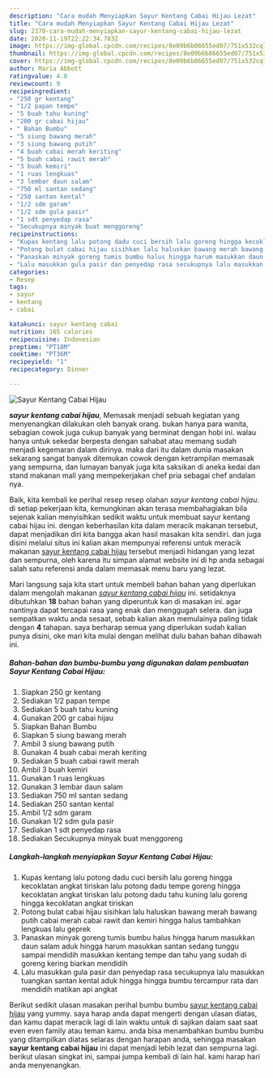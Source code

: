 ```yaml
---
description: "Cara mudah Menyiapkan Sayur Kentang Cabai Hijau Lezat"
title: "Cara mudah Menyiapkan Sayur Kentang Cabai Hijau Lezat"
slug: 2370-cara-mudah-menyiapkan-sayur-kentang-cabai-hijau-lezat
date: 2020-11-19T22:22:34.783Z
image: https://img-global.cpcdn.com/recipes/8e09b6b86655ed07/751x532cq70/sayur-kentang-cabai-hijau-foto-resep-utama.jpg
thumbnail: https://img-global.cpcdn.com/recipes/8e09b6b86655ed07/751x532cq70/sayur-kentang-cabai-hijau-foto-resep-utama.jpg
cover: https://img-global.cpcdn.com/recipes/8e09b6b86655ed07/751x532cq70/sayur-kentang-cabai-hijau-foto-resep-utama.jpg
author: Maria Abbott
ratingvalue: 4.8
reviewcount: 9
recipeingredient:
- "250 gr kentang"
- "1/2 papan tempe"
- "5 buah tahu kuning"
- "200 gr cabai hijau"
- " Bahan Bumbu"
- "5 siung bawang merah"
- "3 siung bawang putih"
- "4 buah cabai merah keriting"
- "5 buah cabai rawit merah"
- "3 buah kemiri"
- "1 ruas lengkuas"
- "3 lembar daun salam"
- "750 ml santan sedang"
- "250 santan kental"
- "1/2 sdm garam"
- "1/2 sdm gula pasir"
- "1 sdt penyedap rasa"
- "Secukupnya minyak buat menggoreng"
recipeinstructions:
- "Kupas kentang lalu potong dadu cuci bersih lalu goreng hingga kecoklatan angkat tiriskan lalu potong dadu tempe goreng hingga kecoklatan angkat tiriskan lalu potong dadu tahu kuning lalu goreng hingga kecoklatan angkat tiriskan"
- "Potong bulat cabai hijau sisihkan lalu haluskan bawang merah bawang putih cabai merah cabai rawit dan kemiri hingga halus tambahkan lengkuas lalu geprek"
- "Panaskan minyak goreng tumis bumbu halus hingga harum masukkan daun salam aduk hingga harum masukkan santan sedang tunggu sampai mendidih masukkan kentang tempe dan tahu yang sudah di goreng kering biarkan mendidih"
- "Lalu masukkan gula pasir dan penyedap rasa secukupnya lalu masukkan tuangkan santan kental aduk hingga hingga bumbu tercampur rata dan mendidih matikan api angkat"
categories:
- Resep
tags:
- sayur
- kentang
- cabai

katakunci: sayur kentang cabai 
nutrition: 165 calories
recipecuisine: Indonesian
preptime: "PT18M"
cooktime: "PT36M"
recipeyield: "1"
recipecategory: Dinner

---
```



![Sayur Kentang Cabai Hijau](https://img-global.cpcdn.com/recipes/8e09b6b86655ed07/751x532cq70/sayur-kentang-cabai-hijau-foto-resep-utama.jpg)

<b><i>sayur kentang cabai hijau</i></b>, Memasak menjadi sebuah kegiatan yang menyenangkan dilakukan oleh banyak orang. bukan hanya para wanita, sebagian cowok juga cukup banyak yang berminat dengan hobi ini. walau hanya untuk sekedar berpesta dengan sahabat atau memang sudah menjadi kegemaran dalam dirinya. maka dari itu dalam dunia masakan sekarang sangat banyak ditemukan cowok dengan ketrampilan memasak yang sempurna, dan lumayan banyak juga kita saksikan di aneka kedai dan stand makanan mall yang mempekerjakan chef pria sebagai chef andalan nya.



Baik, kita kembali ke perihal resep resep olahan <i>sayur kentang cabai hijau</i>. di setiap pekerjaan kita, kemungkinan akan terasa membahagiakan bila sejenak kalian menyisihkan sedikit waktu untuk membuat sayur kentang cabai hijau ini. dengan keberhasilan kita dalam meracik makanan tersebut, dapat menjadikan diri kita bangga akan hasil masakan kita sendiri. dan juga disini melalui situs ini kalian akan mempunyai referensi untuk meracik makanan <u>sayur kentang cabai hijau</u> tersebut menjadi hidangan yang lezat dan sempurna, oleh karena itu simpan alamat website ini di hp anda sebagai salah satu referensi anda dalam memasak menu baru yang lezat.


Mari langsung saja kita start untuk membeli bahan bahan yang diperlukan dalam mengolah makanan <u><i>sayur kentang cabai hijau</i></u> ini. setidaknya dibutuhkan <b>18</b> bahan bahan yang diperuntuk kan di masakan ini. agar nantinya dapat tercapai rasa yang enak dan menggugah selera. dan juga sempatkan waktu anda sesaat, sebab kalian akan memulainya paling tidak dengan <b>4</b> tahapan. saya berharap semua yang diperlukan sudah kalian punya disini, oke mari kita mulai dengan melihat dulu bahan bahan dibawah ini.

<!--inarticleads1-->

##### Bahan-bahan dan bumbu-bumbu yang digunakan dalam pembuatan Sayur Kentang Cabai Hijau:

1. Siapkan 250 gr kentang
1. Sediakan 1/2 papan tempe
1. Sediakan 5 buah tahu kuning
1. Gunakan 200 gr cabai hijau
1. Siapkan  Bahan Bumbu
1. Siapkan 5 siung bawang merah
1. Ambil 3 siung bawang putih
1. Gunakan 4 buah cabai merah keriting
1. Sediakan 5 buah cabai rawit merah
1. Ambil 3 buah kemiri
1. Gunakan 1 ruas lengkuas
1. Gunakan 3 lembar daun salam
1. Sediakan 750 ml santan sedang
1. Sediakan 250 santan kental
1. Ambil 1/2 sdm garam
1. Gunakan 1/2 sdm gula pasir
1. Sediakan 1 sdt penyedap rasa
1. Sediakan Secukupnya minyak buat menggoreng




<!--inarticleads2-->

##### Langkah-langkah menyiapkan Sayur Kentang Cabai Hijau:

1. Kupas kentang lalu potong dadu cuci bersih lalu goreng hingga kecoklatan angkat tiriskan lalu potong dadu tempe goreng hingga kecoklatan angkat tiriskan lalu potong dadu tahu kuning lalu goreng hingga kecoklatan angkat tiriskan
1. Potong bulat cabai hijau sisihkan lalu haluskan bawang merah bawang putih cabai merah cabai rawit dan kemiri hingga halus tambahkan lengkuas lalu geprek
1. Panaskan minyak goreng tumis bumbu halus hingga harum masukkan daun salam aduk hingga harum masukkan santan sedang tunggu sampai mendidih masukkan kentang tempe dan tahu yang sudah di goreng kering biarkan mendidih
1. Lalu masukkan gula pasir dan penyedap rasa secukupnya lalu masukkan tuangkan santan kental aduk hingga hingga bumbu tercampur rata dan mendidih matikan api angkat




Berikut sedikit ulasan masakan perihal bumbu bumbu <u>sayur kentang cabai hijau</u> yang yummy. saya harap anda dapat mengerti dengan ulasan diatas, dan kamu dapat meracik lagi di lain waktu untuk di sajikan dalam saat saat even even family atau teman kamu. anda bisa menambahkan bumbu bumbu yang ditampilkan diatas selaras dengan harapan anda, sehingga masakan <b>sayur kentang cabai hijau</b> ini dapat menjadi lebih lezat dan sempurna lagi. berikut ulasan singkat ini, sampai jumpa kembali di lain hal. kami harap hari anda menyenangkan.
